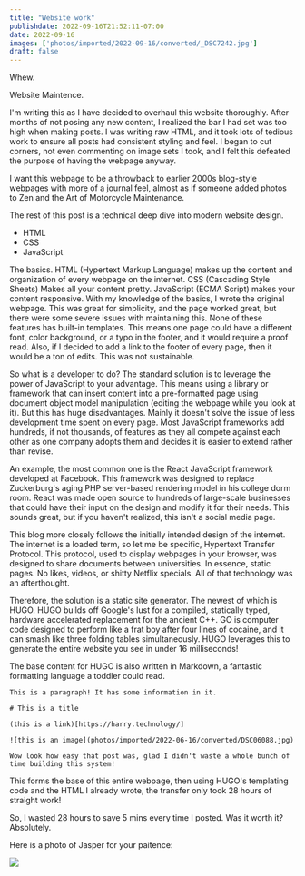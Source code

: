 ```yaml
---
title: "Website work"
publishdate: 2022-09-16T21:52:11-07:00
date: 2022-09-16
images: ['photos/imported/2022-09-16/converted/_DSC7242.jpg']
draft: false
---
```


Whew.

Website Maintence.

I'm writing this as I have decided to overhaul this website thoroughly.  After months of not posing any new content, I realized the bar I had set was too high when making posts.  I was writing raw HTML, and it took lots of tedious work to ensure all posts had consistent styling and feel.  I began to cut corners, not even commenting on image sets I took, and I felt this defeated the purpose of having the webpage anyway.

I want this webpage to be a throwback to earlier 2000s blog-style webpages with more of a journal feel, almost as if someone added photos to Zen and the Art of Motorcycle Maintenance.

The rest of this post is a technical deep dive into modern website design.

 - HTML
 - CSS
 - JavaScript

The basics.  HTML (Hypertext Markup Language) makes up the content and organization of every webpage on the internet.  CSS (Cascading Style Sheets) Makes all your content pretty.  JavaScript (ECMA Script) makes your content responsive.  With my knowledge of the basics, I wrote the original webpage.  This was great for simplicity, and the page worked great, but there were some severe issues with maintaining this.  None of these features has built-in templates.  This means one page could have a different font, color background, or a typo in the footer, and it would require a proof read.  Also, if I decided to add a link to the footer of every page, then it would be a ton of edits.  This was not sustainable.

So what is a developer to do?  The standard solution is to leverage the power of JavaScript to your advantage.  This means using a library or framework that can insert content into a pre-formatted page using document object model manipulation (editing the webpage while you look at it).  But this has huge disadvantages.  Mainly it doesn't solve the issue of less development time spent on every page.  Most JavaScript frameworks add hundreds, if not thousands, of features as they all compete against each other as one company adopts them and decides it is easier to extend rather than revise.

An example, the most common one is the React JavaScript framework developed at Facebook.  This framework was designed to replace Zuckerburg's aging PHP server-based rendering model in his college dorm room.  React was made open source to hundreds of large-scale businesses that could have their input on the design and modify it for their needs.  This sounds great, but if you haven't realized, this isn't a social media page.

This blog more closely follows the initially intended design of the internet.  The internet is a loaded term, so let me be specific, Hypertext Transfer Protocol.  This protocol, used to display webpages in your browser, was designed to share documents between universities.  In essence, static pages.  No likes, videos, or shitty Netflix specials.  All of that technology was an afterthought.

Therefore, the solution is a static site generator.  The newest of which is HUGO.  HUGO builds off Google's lust for a compiled, statically typed, hardware accelerated replacement for the ancient C++.  GO is computer code designed to perform like a frat boy after four lines of cocaine, and it can smash like three folding tables simultaneously.  HUGO leverages this to generate the entire website you see in under 16 milliseconds!

The base content for HUGO is also written in Markdown, a fantastic formatting language a toddler could read.

```
This is a paragraph! It has some information in it.

# This is a title

(this is a link)[https://harry.technology/]

![this is an image](photos/imported/2022-06-16/converted/DSC06088.jpg)

Wow look how easy that post was, glad I didn't waste a whole bunch of time building this system!
```

This forms the base of this entire webpage, then using HUGO's templating code and the HTML I already wrote, the transfer only took 28 hours of straight work!

So, I wasted 28 hours to save 5 mins every time I posted.  Was it worth it?  Absolutely.

Here is a photo of Jasper for your paitence:

![](photos/imported/2022-05-31/converted/DSC05839.jpg)